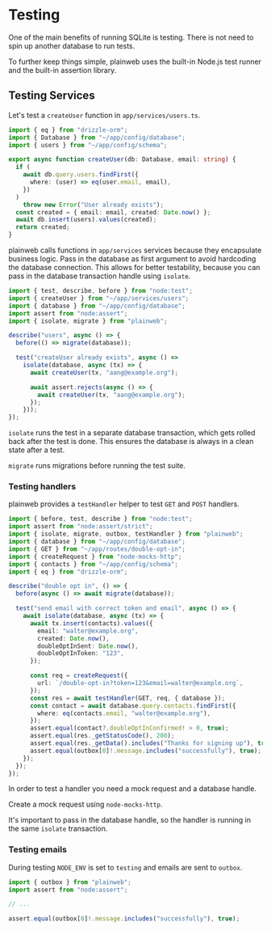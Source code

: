 # Testing

One of the main benefits of running SQLite is testing. There is not need to spin up another database to run tests.

To further keep things simple, plainweb uses the built-in Node.js test runner and the built-in assertion library.

## Testing Services

Let's test a `createUser` function in `app/services/users.ts`.

```typescript
import { eq } from "drizzle-orm";
import { Database } from "~/app/config/database";
import { users } from "~/app/config/schema";

export async function createUser(db: Database, email: string) {
  if (
    await db.query.users.findFirst({
      where: (user) => eq(user.email, email),
    })
  )
    throw new Error("User already exists");
  const created = { email: email, created: Date.now() };
  await db.insert(users).values(created);
  return created;
}
```

plainweb calls functions in `app/services` services because they encapsulate business logic. Pass in the database as first argument to avoid hardcoding the database connection. This allows for better testability, because you can pass in the database transaction handle using `isolate`.

```typescript
import { test, describe, before } from "node:test";
import { createUser } from "~/app/services/users";
import { database } from "~/app/config/database";
import assert from "node:assert";
import { isolate, migrate } from "plainweb";

describe("users", async () => {
  before(() => migrate(database));

  test("createUser already exists", async () =>
    isolate(database, async (tx) => {
      await createUser(tx, "aang@example.org");

      await assert.rejects(async () => {
        await createUser(tx, "aang@example.org");
      });
    }));
});
```

`isolate` runs the test in a separate database transaction, which gets rolled back after the test is done. This ensures the database is always in a clean state after a test.

`migrate` runs migrations before running the test suite.

### Testing handlers

plainweb provides a `testHandler` helper to test `GET` and `POST` handlers.

```typescript
import { before, test, describe } from "node:test";
import assert from "node:assert/strict";
import { isolate, migrate, outbox, testHandler } from "plainweb";
import { database } from "~/app/config/database";
import { GET } from "~/app/routes/double-opt-in";
import { createRequest } from "node-mocks-http";
import { contacts } from "~/app/config/schema";
import { eq } from "drizzle-orm";

describe("double opt in", () => {
  before(async () => await migrate(database));

  test("send email with correct token and email", async () => {
    await isolate(database, async (tx) => {
      await tx.insert(contacts).values({
        email: "walter@example.org",
        created: Date.now(),
        doubleOptInSent: Date.now(),
        doubleOptInToken: "123",
      });

      const req = createRequest({
        url: `/double-opt-in?token=123&email=walter@example.org`,
      });
      const res = await testHandler(GET, req, { database });
      const contact = await database.query.contacts.findFirst({
        where: eq(contacts.email, "walter@example.org"),
      });
      assert.equal(contact?.doubleOptInConfirmed! > 0, true);
      assert.equal(res._getStatusCode(), 200);
      assert.equal(res._getData().includes("Thanks for signing up"), true);
      assert.equal(outbox[0]!.message.includes("successfully"), true);
    });
  });
});
```

In order to test a handler you need a mock request and a database handle.

Create a mock request using `node-mocks-http`.

It's important to pass in the database handle, so the handler is running in the same `isolate` transaction.

### Testing emails

During testing `NODE_ENV` is set to `testing` and emails are sent to `outbox`.

```typescript
import { outbox } from "plainweb";
import assert from "node:assert";

// ...

assert.equal(outbox[0]!.message.includes("successfully"), true);
```
